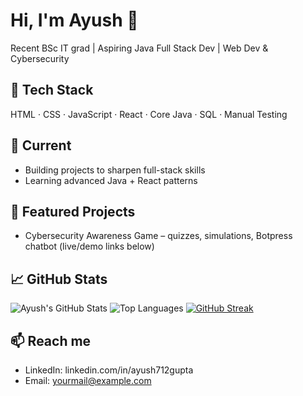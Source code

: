 # Hi, I'm Ayush 👋
Recent BSc IT grad | Aspiring Java Full Stack Dev | Web Dev & Cybersecurity

## 🚀 Tech Stack
HTML · CSS · JavaScript · React · Core Java · SQL · Manual Testing

## 🔭 Current
- Building projects to sharpen full-stack skills
- Learning advanced Java + React patterns

## 🌟 Featured Projects
- Cybersecurity Awareness Game – quizzes, simulations, Botpress chatbot (live/demo links below)

## 📈 GitHub Stats
![Ayush's GitHub Stats](https://github-readme-stats.vercel.app/api?username=ayush712gupta&show_icons=true)
![Top Languages](https://github-readme-stats.vercel.app/api/top-langs/?username=ayush712gupta&layout=compact)
[![GitHub Streak](https://streak-stats.demolab.com/?user=ayush712gupta)](https://git.io/streak-stats)

## 📫 Reach me
- LinkedIn: linkedin.com/in/ayush712gupta
- Email: yourmail@example.com
